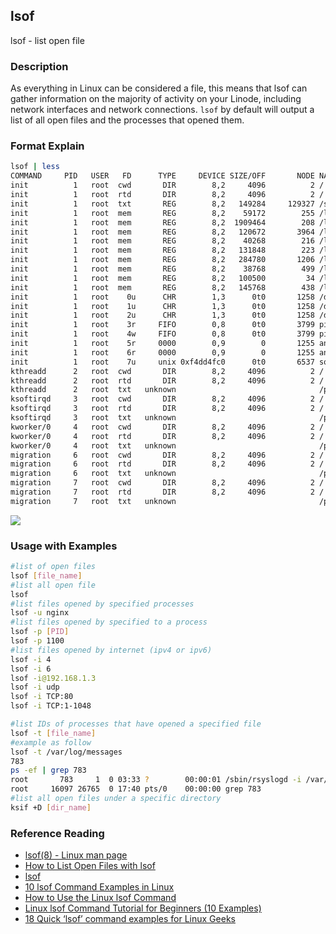 ## lsof
lsof - list open file
### Description
As everything in Linux can be considered a file, this means that lsof can gather information on the majority of activity on your Linode, including network interfaces and network connections. `lsof` by default will output a list of all open files and the processes that opened them.
### Format Explain
```bash
lsof | less
COMMAND     PID   USER   FD      TYPE     DEVICE SIZE/OFF       NODE NAME
init          1   root  cwd       DIR        8,2     4096          2 /
init          1   root  rtd       DIR        8,2     4096          2 /
init          1   root  txt       REG        8,2   149284     129327 /sbin/init
init          1   root  mem       REG        8,2    59172        255 /lib/libnss_files-2.12.so
init          1   root  mem       REG        8,2  1909464        208 /lib/libc-2.12.so
init          1   root  mem       REG        8,2   120672       3964 /lib/libgcc_s-4.4.7-20120601.so.1
init          1   root  mem       REG        8,2    40268        216 /lib/librt-2.12.so
init          1   root  mem       REG        8,2   131848        223 /lib/libpthread-2.12.so
init          1   root  mem       REG        8,2   284780       1206 /lib/libdbus-1.so.3.4.0
init          1   root  mem       REG        8,2    38768        499 /lib/libnih-dbus.so.1.0.0
init          1   root  mem       REG        8,2   100500         34 /lib/libnih.so.1.0.0
init          1   root  mem       REG        8,2   145768        438 /lib/ld-2.12.so
init          1   root    0u      CHR        1,3      0t0       1258 /dev/null
init          1   root    1u      CHR        1,3      0t0       1258 /dev/null
init          1   root    2u      CHR        1,3      0t0       1258 /dev/null
init          1   root    3r     FIFO        0,8      0t0       3799 pipe
init          1   root    4w     FIFO        0,8      0t0       3799 pipe
init          1   root    5r     0000        0,9        0       1255 anon_inode
init          1   root    6r     0000        0,9        0       1255 anon_inode
init          1   root    7u     unix 0xf4dd4fc0      0t0       6537 socket
kthreadd      2   root  cwd       DIR        8,2     4096          2 /
kthreadd      2   root  rtd       DIR        8,2     4096          2 /
kthreadd      2   root  txt   unknown                                /proc/2/exe
ksoftirqd     3   root  cwd       DIR        8,2     4096          2 /
ksoftirqd     3   root  rtd       DIR        8,2     4096          2 /
ksoftirqd     3   root  txt   unknown                                /proc/3/exe
kworker/0     4   root  cwd       DIR        8,2     4096          2 /
kworker/0     4   root  rtd       DIR        8,2     4096          2 /
kworker/0     4   root  txt   unknown                                /proc/4/exe
migration     6   root  cwd       DIR        8,2     4096          2 /
migration     6   root  rtd       DIR        8,2     4096          2 /
migration     6   root  txt   unknown                                /proc/6/exe
migration     7   root  cwd       DIR        8,2     4096          2 /
migration     7   root  rtd       DIR        8,2     4096          2 /
migration     7   root  txt   unknown                                /proc/7/exe
```
![](https://www.linuxtechi.com/wp-content/uploads/2019/04/Process-parameter-lsof-command.jpg)
### Usage with Examples
```bash
#list of open files
lsof [file_name]
#list all open file
lsof
#list files opened by specified processes
lsof -u nginx
#list files opened by specified to a process
lsof -p [PID]
lsof -p 1100
#list files opened by internet (ipv4 or ipv6)
lsof -i 4
lsof -i 6
lsof -i@192.168.1.3
lsof -i udp
lsof -i TCP:80
lsof -i TCP:1-1048

#list IDs of processes that have opened a specified file
lsof -t [file_name]
#example as follow
lsof -t /var/log/messages
783
ps -ef | grep 783
root       783     1  0 03:33 ?        00:00:01 /sbin/rsyslogd -i /var/run/syslogd.pid -c 5
root     16097 26765  0 17:40 pts/0    00:00:00 grep 783
#list all open files under a specific directory
ksif +D [dir_name]
```
### Reference Reading
* [lsof(8) - Linux man page](https://linux.die.net/man/8/lsof)
* [How to List Open Files with lsof](https://www.linode.com/docs/networking/diagnostics/lsof/)
* [lsof](https://medium.com/@copyconstruct/lsof-f2b224eee7b5)
* [10 lsof Command Examples in Linux](https://www.tecmint.com/10-lsof-command-examples-in-linux/)
* [How to Use the Linux lsof Command](https://www.howtogeek.com/426031/how-to-use-the-linux-lsof-command/)
* [Linux lsof Command Tutorial for Beginners (10 Examples)](https://www.howtoforge.com/linux-lsof-command/)
* [18 Quick ‘lsof’ command examples for Linux Geeks](https://www.linuxtechi.com/lsof-command-examples-linux-geeks/)
